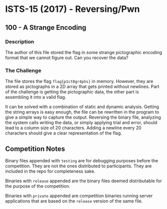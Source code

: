 # ISTS-15 (2017) - Reversing/Pwn

## 100 - A Strange Encoding
### Description
The author of this file stored the flag in some strange
pictographic encoding format that we cannot figure out. Can
you recover the data?

### The Challenge
The file stores the flag `flag{p1ct0gr4phs}` in memory. However,
they are stored as pictographs in a 2D array that gets printed without
newlines. Part of the challenge is getting the pictographic data, the
other part is assembling it into a valid flag.

It can be solved with a combination of static and dynamic analysis.
Getting the string arrays is easy enough, the file can be rewritten
in the program to give a simple way to capture the output. Reversing
the binary file, analyzing the system calls writing the data, or simply
applying trial and error, should lead to a column size of 20 characters.
Adding a newline every 20 characters should give a clear representation
of the flag.


## Competition Notes
Binary files appended with `testing` are for debugging purposes before
the competition. They are not the ones distributed to participants. They
are included in the repo for completeness sake.

Binaries with `release` appended are the binary files deemed distributable
for the purpose of the competition.

Binaries with `private` appended are competition binaries running server
applications that are based on the `release` version of the same file.
